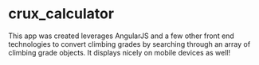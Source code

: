 # crux_calculator

<p> This app was created leverages AngularJS and a few other front end technologies to convert climbing grades by searching through an array of climbing grade objects. It displays nicely on mobile devices as well!
</p>


